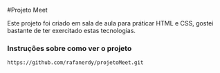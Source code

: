 #Projeto Meet

Este projeto foi criado em sala de aula para práticar HTML e CSS, gostei bastante de ter exercitado estas tecnologias.

### Instruções sobre como ver o projeto

```shell
https://github.com/rafanerdy/projetoMeet.git


